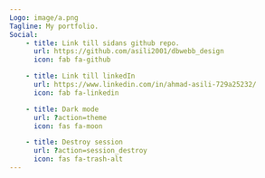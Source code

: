 ```yaml
---
Logo: image/a.png
Tagline: My portfolio.
Social:
    - title: Link till sidans github repo.
      url: https://github.com/asili2001/dbwebb_design
      icon: fab fa-github

    - title: Link till linkedIn
      url: https://www.linkedin.com/in/ahmad-asili-729a25232/
      icon: fab fa-linkedin

    - title: Dark mode
      url: ?action=theme
      icon: fas fa-moon

    - title: Destroy session
      url: ?action=session_destroy
      icon: fas fa-trash-alt
---
```

